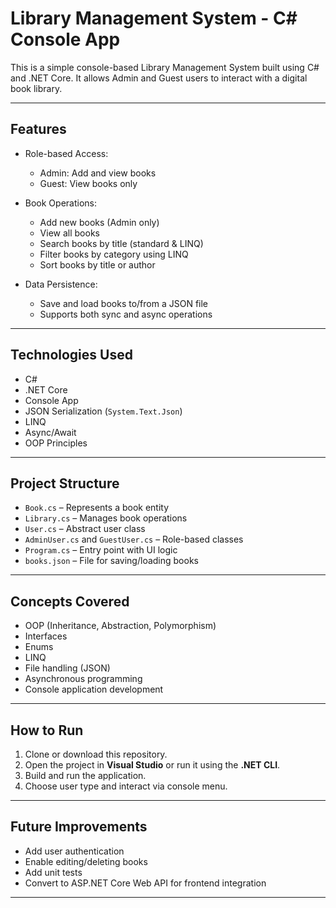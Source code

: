 # Library Management System - C# Console App

This is a simple console-based Library Management System built using C# and .NET Core. It allows Admin and Guest users to interact with a digital book library.

---

## Features

- Role-based Access:
  - Admin: Add and view books
  - Guest: View books only

- Book Operations:
  - Add new books (Admin only)
  - View all books
  - Search books by title (standard & LINQ)
  - Filter books by category using LINQ
  - Sort books by title or author

- Data Persistence:
  - Save and load books to/from a JSON file
  - Supports both sync and async operations

---

## Technologies Used

- C#
- .NET Core
- Console App
- JSON Serialization (`System.Text.Json`)
- LINQ
- Async/Await
- OOP Principles

---

## Project Structure

- `Book.cs` – Represents a book entity
- `Library.cs` – Manages book operations
- `User.cs` – Abstract user class
- `AdminUser.cs` and `GuestUser.cs` – Role-based classes
- `Program.cs` – Entry point with UI logic
- `books.json` – File for saving/loading books

---

## Concepts Covered

- OOP (Inheritance, Abstraction, Polymorphism)
- Interfaces
- Enums
- LINQ
- File handling (JSON)
- Asynchronous programming
- Console application development

---

## How to Run

1. Clone or download this repository.
2. Open the project in **Visual Studio** or run it using the **.NET CLI**.
3. Build and run the application.
4. Choose user type and interact via console menu.

---

## Future Improvements

- Add user authentication
- Enable editing/deleting books
- Add unit tests
- Convert to ASP.NET Core Web API for frontend integration

---


